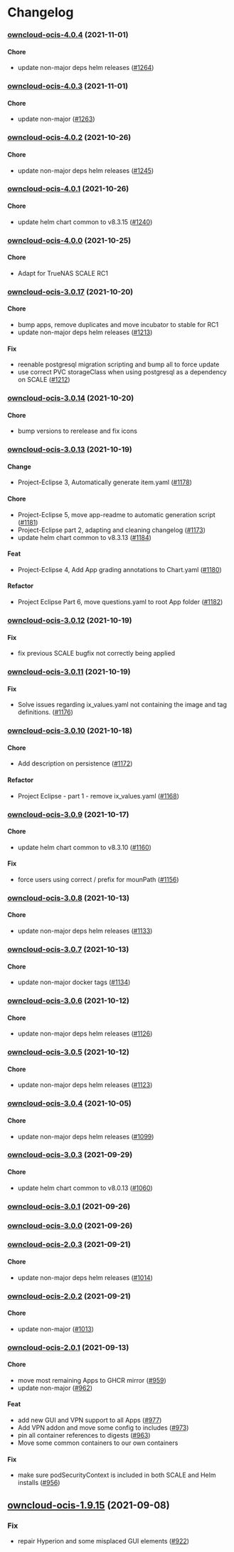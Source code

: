 # Changelog<br>


<a name="owncloud-ocis-4.0.4"></a>
### [owncloud-ocis-4.0.4](https://github.com/truecharts/apps/compare/owncloud-ocis-4.0.3...owncloud-ocis-4.0.4) (2021-11-01)

#### Chore

* update non-major deps helm releases ([#1264](https://github.com/truecharts/apps/issues/1264))



<a name="owncloud-ocis-4.0.3"></a>
### [owncloud-ocis-4.0.3](https://github.com/truecharts/apps/compare/owncloud-ocis-4.0.2...owncloud-ocis-4.0.3) (2021-11-01)

#### Chore

* update non-major ([#1263](https://github.com/truecharts/apps/issues/1263))



<a name="owncloud-ocis-4.0.2"></a>
### [owncloud-ocis-4.0.2](https://github.com/truecharts/apps/compare/owncloud-ocis-4.0.1...owncloud-ocis-4.0.2) (2021-10-26)

#### Chore

* update non-major deps helm releases ([#1245](https://github.com/truecharts/apps/issues/1245))



<a name="owncloud-ocis-4.0.1"></a>
### [owncloud-ocis-4.0.1](https://github.com/truecharts/apps/compare/owncloud-ocis-4.0.0...owncloud-ocis-4.0.1) (2021-10-26)

#### Chore

* update helm chart common to v8.3.15 ([#1240](https://github.com/truecharts/apps/issues/1240))



<a name="owncloud-ocis-4.0.0"></a>
### [owncloud-ocis-4.0.0](https://github.com/truecharts/apps/compare/owncloud-ocis-3.0.17...owncloud-ocis-4.0.0) (2021-10-25)

#### Chore

* Adapt for TrueNAS SCALE RC1



<a name="owncloud-ocis-3.0.17"></a>
### [owncloud-ocis-3.0.17](https://github.com/truecharts/apps/compare/owncloud-ocis-3.0.14...owncloud-ocis-3.0.17) (2021-10-20)

#### Chore

* bump apps, remove duplicates and move incubator to stable for RC1
* update non-major deps helm releases ([#1213](https://github.com/truecharts/apps/issues/1213))

#### Fix

* reenable postgresql migration scripting and bump all to force update
* use correct PVC storageClass when using postgresql as a dependency on SCALE ([#1212](https://github.com/truecharts/apps/issues/1212))



<a name="owncloud-ocis-3.0.14"></a>
### [owncloud-ocis-3.0.14](https://github.com/truecharts/apps/compare/owncloud-ocis-3.0.13...owncloud-ocis-3.0.14) (2021-10-20)

#### Chore

* bump versions to rerelease and fix icons



<a name="owncloud-ocis-3.0.13"></a>
### [owncloud-ocis-3.0.13](https://github.com/truecharts/apps/compare/owncloud-ocis-3.0.12...owncloud-ocis-3.0.13) (2021-10-19)

#### Change

* Project-Eclipse 3, Automatically generate item.yaml ([#1178](https://github.com/truecharts/apps/issues/1178))

#### Chore

* Project-Eclipse 5, move app-readme to automatic generation script ([#1181](https://github.com/truecharts/apps/issues/1181))
* Project-Eclipse part 2, adapting and cleaning changelog ([#1173](https://github.com/truecharts/apps/issues/1173))
* update helm chart common to v8.3.13 ([#1184](https://github.com/truecharts/apps/issues/1184))

#### Feat

* Project-Eclipse 4, Add App grading annotations to Chart.yaml ([#1180](https://github.com/truecharts/apps/issues/1180))

#### Refactor

* Project Eclipse Part 6, move questions.yaml to root App folder ([#1182](https://github.com/truecharts/apps/issues/1182))



<a name="owncloud-ocis-3.0.12"></a>
### [owncloud-ocis-3.0.12](https://github.com/truecharts/apps/compare/owncloud-ocis-3.0.11...owncloud-ocis-3.0.12) (2021-10-19)

#### Fix

* fix previous SCALE bugfix not correctly being applied



<a name="owncloud-ocis-3.0.11"></a>
### [owncloud-ocis-3.0.11](https://github.com/truecharts/apps/compare/owncloud-ocis-3.0.10...owncloud-ocis-3.0.11) (2021-10-19)

#### Fix

* Solve issues regarding ix_values.yaml not containing the image and tag definitions. ([#1176](https://github.com/truecharts/apps/issues/1176))



<a name="owncloud-ocis-3.0.10"></a>
### [owncloud-ocis-3.0.10](https://github.com/truecharts/apps/compare/owncloud-ocis-3.0.9...owncloud-ocis-3.0.10) (2021-10-18)

#### Chore

* Add description on persistence ([#1172](https://github.com/truecharts/apps/issues/1172))

#### Refactor

* Project Eclipse - part 1 - remove ix_values.yaml ([#1168](https://github.com/truecharts/apps/issues/1168))



<a name="owncloud-ocis-3.0.9"></a>
### [owncloud-ocis-3.0.9](https://github.com/truecharts/apps/compare/owncloud-ocis-3.0.8...owncloud-ocis-3.0.9) (2021-10-17)

#### Chore

* update helm chart common to v8.3.10 ([#1160](https://github.com/truecharts/apps/issues/1160))

#### Fix

* force users using correct / prefix for mounPath ([#1156](https://github.com/truecharts/apps/issues/1156))



<a name="owncloud-ocis-3.0.8"></a>
### [owncloud-ocis-3.0.8](https://github.com/truecharts/apps/compare/owncloud-ocis-3.0.7...owncloud-ocis-3.0.8) (2021-10-13)

#### Chore

* update non-major deps helm releases ([#1133](https://github.com/truecharts/apps/issues/1133))



<a name="owncloud-ocis-3.0.7"></a>
### [owncloud-ocis-3.0.7](https://github.com/truecharts/apps/compare/owncloud-ocis-3.0.6...owncloud-ocis-3.0.7) (2021-10-13)

#### Chore

* update non-major docker tags ([#1134](https://github.com/truecharts/apps/issues/1134))



<a name="owncloud-ocis-3.0.6"></a>
### [owncloud-ocis-3.0.6](https://github.com/truecharts/apps/compare/owncloud-ocis-3.0.5...owncloud-ocis-3.0.6) (2021-10-12)

#### Chore

* update non-major deps helm releases ([#1126](https://github.com/truecharts/apps/issues/1126))



<a name="owncloud-ocis-3.0.5"></a>
### [owncloud-ocis-3.0.5](https://github.com/truecharts/apps/compare/owncloud-ocis-3.0.4...owncloud-ocis-3.0.5) (2021-10-12)

#### Chore

* update non-major deps helm releases ([#1123](https://github.com/truecharts/apps/issues/1123))



<a name="owncloud-ocis-3.0.4"></a>
### [owncloud-ocis-3.0.4](https://github.com/truecharts/apps/compare/owncloud-ocis-3.0.3...owncloud-ocis-3.0.4) (2021-10-05)

#### Chore

* update non-major deps helm releases ([#1099](https://github.com/truecharts/apps/issues/1099))



<a name="owncloud-ocis-3.0.3"></a>
### [owncloud-ocis-3.0.3](https://github.com/truecharts/apps/compare/owncloud-ocis-3.0.2...owncloud-ocis-3.0.3) (2021-09-29)

#### Chore

* update helm chart common to v8.0.13 ([#1060](https://github.com/truecharts/apps/issues/1060))



<a name="owncloud-ocis-3.0.1"></a>
### [owncloud-ocis-3.0.1](https://github.com/truecharts/apps/compare/owncloud-ocis-3.0.0...owncloud-ocis-3.0.1) (2021-09-26)



<a name="owncloud-ocis-3.0.0"></a>
### [owncloud-ocis-3.0.0](https://github.com/truecharts/apps/compare/owncloud-ocis-2.0.3...owncloud-ocis-3.0.0) (2021-09-26)



<a name="owncloud-ocis-2.0.3"></a>
### [owncloud-ocis-2.0.3](https://github.com/truecharts/apps/compare/owncloud-ocis-2.0.2...owncloud-ocis-2.0.3) (2021-09-21)

#### Chore

* update non-major deps helm releases ([#1014](https://github.com/truecharts/apps/issues/1014))



<a name="owncloud-ocis-2.0.2"></a>
### [owncloud-ocis-2.0.2](https://github.com/truecharts/apps/compare/owncloud-ocis-2.0.1...owncloud-ocis-2.0.2) (2021-09-21)

#### Chore

* update non-major ([#1013](https://github.com/truecharts/apps/issues/1013))



<a name="owncloud-ocis-2.0.1"></a>
### [owncloud-ocis-2.0.1](https://github.com/truecharts/apps/compare/owncloud-ocis-1.9.15...owncloud-ocis-2.0.1) (2021-09-13)

#### Chore

* move most remaining Apps to GHCR mirror ([#959](https://github.com/truecharts/apps/issues/959))
* update non-major ([#962](https://github.com/truecharts/apps/issues/962))

#### Feat

* add new GUI and VPN support to all Apps ([#977](https://github.com/truecharts/apps/issues/977))
* Add VPN addon and move some config to includes ([#973](https://github.com/truecharts/apps/issues/973))
* pin all container references to digests ([#963](https://github.com/truecharts/apps/issues/963))
* Move some common containers to our own containers

#### Fix

* make sure podSecurityContext is included in both SCALE and Helm installs ([#956](https://github.com/truecharts/apps/issues/956))

<a name="owncloud-ocis-1.9.15"></a>
## [owncloud-ocis-1.9.15](https://github.com/truecharts/apps/compare/owncloud-ocis-1.9.14...owncloud-ocis-1.9.15) (2021-09-08)

### Fix

* repair Hyperion and some misplaced GUI elements ([#922](https://github.com/truecharts/apps/issues/922))
